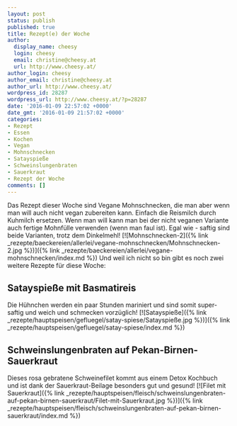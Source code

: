 ```yaml
---
layout: post
status: publish
published: true
title: Rezept(e) der Woche
author:
  display_name: cheesy
  login: cheesy
  email: christine@cheesy.at
  url: http://www.cheesy.at/
author_login: cheesy
author_email: christine@cheesy.at
author_url: http://www.cheesy.at/
wordpress_id: 28287
wordpress_url: http://www.cheesy.at/?p=28287
date: '2016-01-09 22:57:02 +0000'
date_gmt: '2016-01-09 21:57:02 +0000'
categories:
- Rezept
- Essen
- Kochen
- Vegan
- Mohnschnecken
- Satayspieße
- Schweinslungenbraten
- Sauerkraut
- Rezept der Woche
comments: []
---
```

Das Rezept dieser Woche sind Vegane Mohnschnecken, die man aber wenn man will auch nicht vegan zubereiten kann. Einfach die Reismilch durch Kuhmilch ersetzen. Wenn man will kann man bei der nicht veganen Variante auch fertige Mohnfülle verwenden (wenn man faul ist). Egal wie - saftig sind beide Varianten, trotz dem Dinkelmehl!
[![Mohnschnecken-2]({% link _rezepte/baeckereien/allerlei/vegane-mohnschnecken/Mohnschnecken-2.jpg %})]({% link _rezepte/baeckereien/allerlei/vegane-mohnschnecken/index.md %})
Und weil ich nicht so bin gibt es noch zwei weitere Rezepte für diese Woche:
## Satayspieße mit Basmatireis
Die Hühnchen werden ein paar Stunden mariniert und sind somit super-saftig und weich und schmecken vorzüglich!
[![Satayspieße]({% link _rezepte/hauptspeisen/gefluegel/satay-spiese/Satayspieße.jpg %})]({% link _rezepte/hauptspeisen/gefluegel/satay-spiese/index.md %})
## Schweinslungenbraten auf Pekan-Birnen-Sauerkraut
Dieses rosa gebratene Schweinefilet kommt aus einem Detox Kochbuch und ist dank der Sauerkraut-Beilage besonders gut und gesund!
[![Filet mit Sauerkraut]({% link _rezepte/hauptspeisen/fleisch/schweinslungenbraten-auf-pekan-birnen-sauerkraut/Filet-mit-Sauerkraut.jpg %})]({% link _rezepte/hauptspeisen/fleisch/schweinslungenbraten-auf-pekan-birnen-sauerkraut/index.md %})
